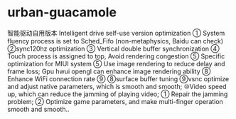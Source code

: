 # urban-guacamole
智能驱动自用版本
Intelligent drive self-use version optimization ① System fluency process is set to Sched_Fifo (non-metaphysics, Baidu can check) ②sync120hz optimization ③ Vertical double buffer synchronization ④ Touch process is assigned to top, Avoid rendering congestion ⑤ Specific optimization for MIUI system ⑤ Use image rendering to reduce delay and frame loss; Gpu hwui opengl can enhance image rendering ability ⑧ Enhance WiFi connection rate ⑨ ⑧surface buffer tuning ⑨vsnc optimize and adjust native parameters, which is smooth and smooth; ⑩Video speed up, which can reduce the jamming of playing video; ① Repair the jamming problem; ② Optimize game parameters, and make multi-finger operation smooth and smooth..

